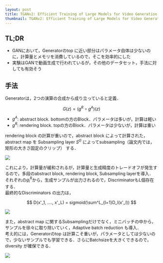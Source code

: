 ```yaml
---
layout: post
title: TGANv2: Efficient Training of Large Models for Video Generation with Multiple Subsampling Layers
thumbnail: TGANv2: Efficient Training of Large Models for Video Generation with Multiple Subsampling Layers/fig3.png
---
```


## TL;DR
* GANにおいて，Generatorのtop に近い部分はパラメータ自体は少ないのに，計算量とメモリを消費しているので，そこを効率的にした
* 実験はGANで動画生成で行われているが，その他のデータセット，手法に対しても有効そう

## 手法
Generatorは，2つの演算の合成から成り立っていると定義．

$$G(z)=(g^R \circ g^A)(z)$$  

* $g^A$: abstract block. bottomの方のBlock．パラメータは多いが，計算は軽い
* $g^R$: rendering block. topの方のBlock．パラメータは少ないが，計算は重い

rendering block の計算が重いので，abstract block によって計算された，abstract map を Subsampling layer $S^G$ によってsubsampling（論文内では，矩形の大きさ固定のクリップ） する．

<img src="{{ site.baseurl }}/images/post/2018-11-27-TGANv2: Efficient Training of Large Models for Video Generation with Multiple Subsampling Layers/fig1.png" />

これにより，計算量が緩和されるが，計算量と生成精度のトレードオフが発生するので，多段のabstract block, rendering block, Subsampling layerを導入．  
それぞれの$g^R_l$から，生成サンプルが出力されるので，DiscriminatorもL個存在する．  
最終的なDiscriminators の出力は，  

$$ D(x'_1, ...., x'_L) = sigmoid(\sum^L_{l=1}D_l(x'_l)) $$

<img src="{{ site.baseurl }}/images/post/2018-11-27-TGANv2: Efficient Training of Large Models for Video Generation with Multiple Subsampling Layers/fig2.png" />

また，abstract map に関するSubsamplingだけでなく，ミニバッチの中から，サンプルを徐々に取り除いていく，Adaptive batch reduction も導入．  
考え的には，Generatorのtop は計算こそ重いが，パラメータとしては少ないので，少ないサンプルでも学習できる．さらにBatchsizeを大きくできるので，diversity が確保できる．

<img src="{{ site.baseurl }}/images/post/2018-11-27-TGANv2: Efficient Training of Large Models for Video Generation with Multiple Subsampling Layers/fig3.png" />
